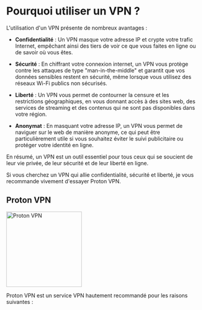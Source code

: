 # Pourquoi utiliser un VPN ?

L'utilisation d'un VPN présente de nombreux avantages :

- **Confidentialité** : Un VPN masque votre adresse IP et crypte votre trafic Internet, empêchant ainsi des tiers de voir ce que vous faites en ligne ou de savoir où vous êtes.

- **Sécurité** : En chiffrant votre connexion internet, un VPN vous protège contre les attaques de type "man-in-the-middle" et garantit que vos données sensibles restent en sécurité, même lorsque vous utilisez des réseaux Wi-Fi publics non sécurisés.

- **Liberté** : Un VPN vous permet de contourner la censure et les restrictions géographiques, en vous donnant accès à des sites web, des services de streaming et des contenus qui ne sont pas disponibles dans votre région.

- **Anonymat** : En masquant votre adresse IP, un VPN vous permet de naviguer sur le web de manière anonyme, ce qui peut être particulièrement utile si vous souhaitez éviter le suivi publicitaire ou protéger votre identité en ligne.

En résumé, un VPN est un outil essentiel pour tous ceux qui se soucient de leur vie privée, de leur sécurité et de leur liberté en ligne.

Si vous cherchez un VPN qui allie confidentialité, sécurité et liberté, je vous recommande vivement d'essayer Proton VPN.
## Proton VPN
<a href="https://protonvpn.com">
    <img src="https://res.cloudinary.com/dbulfrlrz/image/upload/v1693233227/static/logos/proton-vpn-trademark_xiobqc.svg" alt="Proton VPN" width="200"/>
</a>

Proton VPN est un service VPN hautement recommandé pour les raisons suivantes :